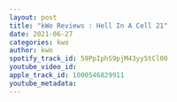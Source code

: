 ```yaml
---
layout: post
title: "kWo Reviews : Hell In A Cell 21"
date: 2021-06-27
categories: kwo
author: kwo
spotify_track_id: 59PpIphS9pjM43yyStCl00
youtube_video_id: 
apple_track_id: 1000546829911
youtube_metadata: 
---
```

